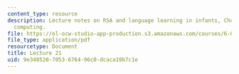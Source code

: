 ```yaml
---
content_type: resource
description: Lecture notes on RSA and language learning in infants, Chomsky, and quantum
  computing.
file: https://ol-ocw-studio-app-production.s3.amazonaws.com/courses/6-080-great-ideas-in-theoretical-computer-science-spring-2008/9e3485207053676496c0dcaca19b7c1e_lec21.pdf
file_type: application/pdf
resourcetype: Document
title: Lecture 21
uid: 9e348520-7053-6764-96c0-dcaca19b7c1e
---
```

